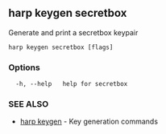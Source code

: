 ## harp keygen secretbox

Generate and print a secretbox keypair

```
harp keygen secretbox [flags]
```

### Options

```
  -h, --help   help for secretbox
```

### SEE ALSO

* [harp keygen](harp_keygen.md)	 - Key generation commands

